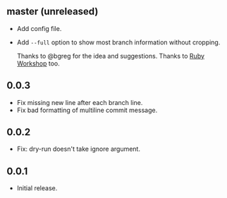 ## master (unreleased)

* Add config file.

* Add `--full` option to show most branch information without cropping.

  Thanks to @bgreg for the idea and suggestions. Thanks to
  [Ruby Workshop](http://www.meetup.com/Silicone-Valley-Ruby-Workshop/) too.

## 0.0.3

* Fix missing new line after each branch line.
* Fix bad formatting of multiline commit message.

## 0.0.2

* Fix: dry-run doesn't take ignore argument.

## 0.0.1

* Initial release.
